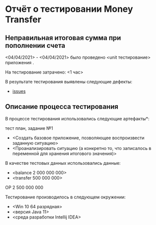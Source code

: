 # Отчёт о тестировании Money Transfer

## Неправильная итоговая сумма при пополнении счета

<04/04/2021> - <04/04/2021> было проведено <unit тестирование> приложения <Money Transfer>.

На тестирование затрачено: <1 час>

В результате тестирования выявлены следующие дефекты:
* [issues](<https://github.com/dimawer37/-2.1-java/issues/1>)

## Описание процесса тестирования

В процессе тестирования использовались следующие артефакты*:

тест план, задание №1

* <Создать базовое приложение, позволяющее воспроизвести заданную ситуацию>
* <Проанализировать ситуацию (а конкретно то, что записалось в переменной для хранения итогового значения)>


В качестве тестовых данных использовались данные:
* <balance 2 000 000 000>
* <transfer 500 000 000>


ОР 2 500 000 000


Тестирование производилось в следующем окружении:
* <Win 10 64 разрядная>
* <версия Java 11>
* <среда разработки Intellij IDEA>
